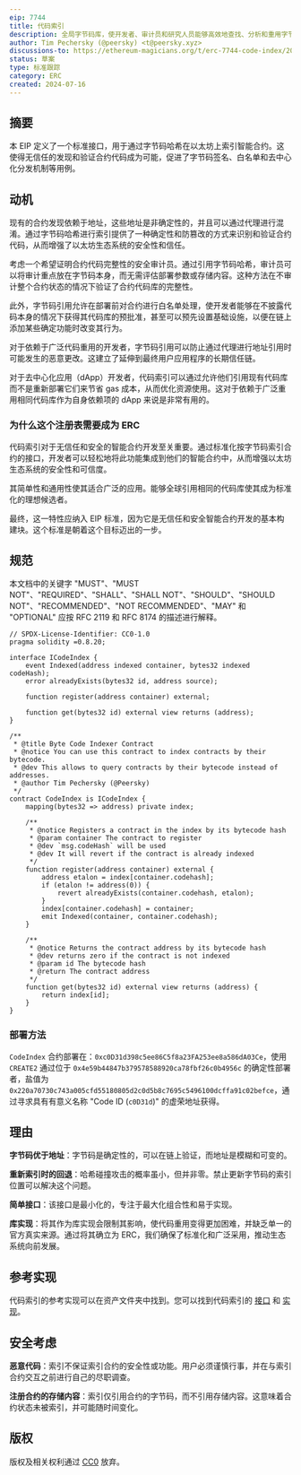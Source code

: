```yaml
---
eip: 7744
title: 代码索引
description: 全局字节码库，使开发者、审计员和研究人员能够高效地查找、分析和重用字节码。
author: Tim Pechersky (@peersky) <t@peersky.xyz>
discussions-to: https://ethereum-magicians.org/t/erc-7744-code-index/20569
status: 草案
type: 标准跟踪
category: ERC
created: 2024-07-16
---
```


## 摘要

本 EIP 定义了一个标准接口，用于通过字节码哈希在以太坊上索引智能合约。这使得无信任的发现和验证合约代码成为可能，促进了字节码签名、白名单和去中心化分发机制等用例。

## 动机

现有的合约发现依赖于地址，这些地址是非确定性的，并且可以通过代理进行混淆。通过字节码哈希进行索引提供了一种确定性和防篡改的方式来识别和验证合约代码，从而增强了以太坊生态系统的安全性和信任。

考虑一个希望证明合约代码完整性的安全审计员。通过引用字节码哈希，审计员可以将审计重点放在字节码本身，而无需评估部署参数或存储内容。这种方法在不审计整个合约状态的情况下验证了合约代码库的完整性。

此外，字节码引用允许在部署前对合约进行白名单处理，使开发者能够在不披露代码本身的情况下获得其代码库的预批准，甚至可以预先设置基础设施，以便在链上添加某些确定功能时改变其行为。

对于依赖于广泛代码重用的开发者，字节码引用可以防止通过代理进行地址引用时可能发生的恶意更改。这建立了延伸到最终用户应用程序的长期信任链。

对于去中心化应用（dApp）开发者，代码索引可以通过允许他们引用现有代码库而不是重新部署它们来节省 gas 成本，从而优化资源使用。这对于依赖于广泛重用相同代码库作为自身依赖项的 dApp 来说是非常有用的。

### 为什么这个注册表需要成为 ERC

代码索引对于无信任和安全的智能合约开发至关重要。通过标准化按字节码索引合约的接口，开发者可以轻松地将此功能集成到他们的智能合约中，从而增强以太坊生态系统的安全性和可信度。

其简单性和通用性使其适合广泛的应用。能够全球引用相同的代码库使其成为标准化的理想候选者。

最终，这一特性应纳入 EIP 标准，因为它是无信任和安全智能合约开发的基本构建块。这个标准是朝着这个目标迈出的一步。

## 规范

本文档中的关键字 "MUST"、"MUST NOT"、"REQUIRED"、"SHALL"、"SHALL NOT"、"SHOULD"、"SHOULD NOT"、"RECOMMENDED"、"NOT RECOMMENDED"、"MAY" 和 "OPTIONAL" 应按 RFC 2119 和 RFC 8174 的描述进行解释。

```solidity
// SPDX-License-Identifier: CC0-1.0
pragma solidity =0.8.20;

interface ICodeIndex {
    event Indexed(address indexed container, bytes32 indexed codeHash);
    error alreadyExists(bytes32 id, address source);

    function register(address container) external;

    function get(bytes32 id) external view returns (address);
}

/**
 * @title Byte Code Indexer Contract
 * @notice You can use this contract to index contracts by their bytecode.
 * @dev This allows to query contracts by their bytecode instead of addresses.
 * @author Tim Pechersky (@Peersky)
 */
contract CodeIndex is ICodeIndex {
    mapping(bytes32 => address) private index;

    /**
     * @notice Registers a contract in the index by its bytecode hash
     * @param container The contract to register
     * @dev `msg.codeHash` will be used
     * @dev It will revert if the contract is already indexed
     */
    function register(address container) external {
        address etalon = index[container.codehash];
        if (etalon != address(0)) {
            revert alreadyExists(container.codehash, etalon);
        }
        index[container.codehash] = container;
        emit Indexed(container, container.codehash);
    }

    /**
     * @notice Returns the contract address by its bytecode hash
     * @dev returns zero if the contract is not indexed
     * @param id The bytecode hash
     * @return The contract address
     */
    function get(bytes32 id) external view returns (address) {
        return index[id];
    }
}

```

### 部署方法

`CodeIndex` 合约部署在：`0xc0D31d398c5ee86C5f8a23FA253ee8a586dA03Ce`，使用 `CREATE2` 通过位于 `0x4e59b44847b379578588920ca78fbf26c0b4956c` 的确定性部署者，盐值为 `0x220a70730c743a005cfd55180805d2c0d5b8c7695c5496100dcffa91c02befce`，通过寻求具有有意义名称 "Code ID (`c0D31d`)" 的虚荣地址获得。

## 理由

**字节码优于地址**：字节码是确定性的，可以在链上验证，而地址是模糊和可变的。

**重新索引时的回退**：哈希碰撞攻击的概率虽小，但并非零。禁止更新字节码的索引位置可以解决这个问题。

**简单接口**：该接口是最小化的，专注于最大化组合性和易于实现。

**库实现**：将其作为库实现会限制其影响，使代码重用变得更加困难，并缺乏单一的官方真实来源。通过将其确立为 ERC，我们确保了标准化和广泛采用，推动生态系统向前发展。

## 参考实现

代码索引的参考实现可以在资产文件夹中找到。您可以找到代码索引的 [接口](../assets/eip-7744/ICodeIndex.sol) 和 [实现](../assets/eip-7744/CodeIndex.sol)。

## 安全考虑

**恶意代码**：索引不保证索引合约的安全性或功能。用户必须谨慎行事，并在与索引合约交互之前进行自己的尽职调查。

**注册合约的存储内容**：索引仅引用合约的字节码，而不引用存储内容。这意味着合约状态未被索引，并可能随时间变化。

## 版权

版权及相关权利通过 [CC0](../LICENSE.md) 放弃。